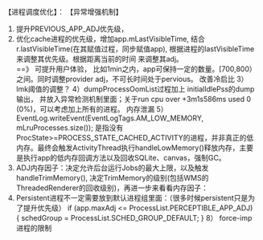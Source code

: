 
【进程调度优化】：
【异常增强机制】

1) 提升PREVIOUS_APP_ADJ优先级，
2) 优化cache进程的优先级，增加app.mLastVisibleTime, 结合r.lastVisibleTime(在其赋值过程，同步赋值app), 根据进程的lastVisibleTime来调整其优先级。根据距离当前的时间 来调整其adj。  
==》 可提升用户体验， 比如1min之内，app可保持一定的数量。[700,800）之间。同时调整provider adj，不可长时间处于pervious。
改善冷启比
3）lmk阈值的调整？
4）dumpProcessOomList过程加上 initialIdlePss的dump输出， 并放入异常检测机制里面；关于run cpu over +3m1s586ms used 0 (0%)，可以考虑加上所有的进程。 内存泄漏
5）EventLog.writeEvent(EventLogTags.AM_LOW_MEMORY, mLruProcesses.size()); 是指没有ProcState>=PROCESS_STATE_CACHED_ACTIVITY的进程，并非真正的低内存。最终会触发ActivityThread执行handleLowMemory()释放内存，主要是执行app的低内存回调方法以及回收SQLite、canvas，强制GC。
6) ADJ内存因子：决定允许后台运行Jobs的最大上限，以及触发handleTrimMemory(), 决定TrimMemory的级别(包括WMS的ThreadedRenderer的回收级别)，再进一步来看看内存因子：
7) Persistent进程不一定需要放到默认进程组里面：（很多时候persistent只是为了提升优先级）
           if (app.maxAdj <= ProcessList.PERCEPTIBLE_APP_ADJ) {
                schedGroup = ProcessList.SCHED_GROUP_DEFAULT;
            }
8） force-imp进程的限制

